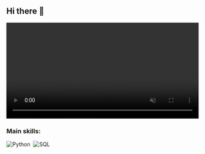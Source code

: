 ## Hi there 👋

<video width="100%" autoplay loop muted playsinline>
  <source src="https://github.com/fabriciopalma27/fabriciopalma27/blob/main/bannereu.mp4" type="video/mp4">
</video>

 ### Main skills: 
 ![Python](https://img.shields.io/badge/Python-203961?style=for-the-badge&logo=python&logoColor=white)&nbsp; 
![SQL](https://img.shields.io/badge/-SQL-203961?style=for-the-badge&logo=sql&labelColor=0D1117)&nbsp;
